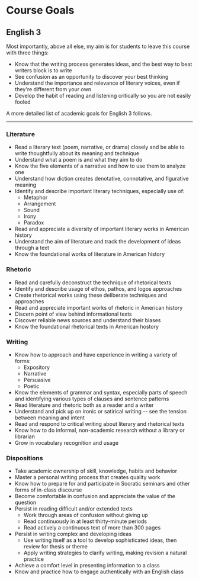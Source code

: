 # Course Goals
## English 3

Most importantly, above all else, my aim is for students to leave this course with three things:
* Know that the writing process generates ideas, and the best way to beat writers block is to write
* See confusion as an opportunity to discover your best thinking
* Understand the importance and relevance of literary voices, even if they're different from your own
* Develop the habit of reading and listening critically so you are not easily fooled

A more detailed list of academic goals for English 3 follows.

---
### Literature
* Read a literary text (poem, narrative, or drama) closely and be able to write thoughtfully about its meaning and technique
* Understand what a poem is and what they aim to do
* Know the five elements of a narrative and how to use them to analyze one
* Understand how diction creates denotative, connotative, and figurative meaning
* Identify and describe important literary techniques, especially use of:
  * Metaphor
  * Arrangement
  * Sound
  * Irony
  * Paradox
* Read and appreciate a diversity of important literary works in American history
* Understand the aim of literature and track the development of ideas through a text
* Know the foundational works of literature in American history
### Rhetoric
* Read and carefully deconstruct the technique of rhetorical texts
* Identify and describe usage of ethos, pathos, and logos approaches
* Create rhetorical works using these deliberate techniques and approaches
* Read and appreciate important works of rhetoric in American history
* Discern point of view behind informational texts
* Discover reliable news sources and understand their biases
* Know the foundational rhetorical texts in American hostory
### Writing
* Know how to approach and have experience in writing a variety of forms:
  * Expository
  * Narrative
  * Persuasive
  * Poetic
* Know the elements of grammar and syntax, especially parts of speech and identifying various types of clauses and sentence patterns
* Read literature and rhetoric both as a reader and a writer
* Understand and pick up on ironic or satirical writing -- see the tension between meaning and intent
* Read and respond to critical writing about literary and rhetorical texts
* Know how to do informal, non-academic research without a library or librarian
* Grow in vocabulary recognition and usage
### Dispositions
* Take academic ownership of skill, knowledge, habits and behavior
* Master a personal writing process that creates quality work
* Know how to prepare for and participate in Socratic seminars and other forms of in-class discourse
* Become comfortable in confusion and appreciate the value of the question
* Persist in reading difficult and/or extended texts
  * Work through areas of confusion without giving up
  * Read continuously in at least thirty-minute periods
  * Read actively a continuous text of more than 300 pages
* Persist in writing complex and developing ideas
  * Use writing itself as a tool to develop sophisticated ideas, then review for thesis or theme
  * Apply writing strategies to clarify writing, making revision a natural practice
* Achieve a comfort level in presenting information to a class
* Know and practice how to engage authentically with an English class
